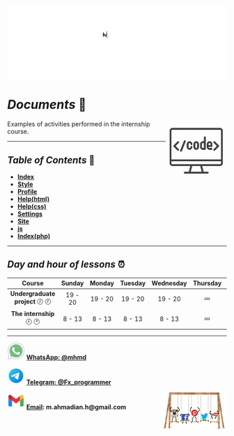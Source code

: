 ![banner](https://github.com/m-ahmadian-h/PNU_3991_AR/blob/main/gif/banner.gif)

# _Documents_ :wave:
<img src="https://github.com/m-ahmadian-h/PNU_3991_AR/blob/main/img/banner.png" align="right"  width="140" />
Examples of activities performed in the internship course.

***

## _Table of Contents_ :mag_right:
* __[Index](https://github.com/m-ahmadian-h/PNU_3991_AR/blob/main/Courses/The%20internship/Documents/index.html)__
* __[Style](https://github.com/m-ahmadian-h/PNU_3991_AR/blob/main/Courses/The%20internship/Documents/style.css)__
* __[Profile](https://github.com/m-ahmadian-h/PNU_3991_AR/blob/main/Courses/The%20internship/Documents/profile.html)__
* __[Help(html)](https://github.com/m-ahmadian-h/PNU_3991_AR/blob/main/Courses/The%20internship/Documents/help.html)__
* __[Help(css)](https://github.com/m-ahmadian-h/PNU_3991_AR/blob/main/Courses/The%20internship/Documents/help.css)__
* __[Settings](https://github.com/m-ahmadian-h/PNU_3991_AR/blob/main/Courses/The%20internship/Documents/settings.html)__
* __[Site](https://github.com/m-ahmadian-h/PNU_3991_AR/blob/main/Courses/The%20internship/Documents/site.zip)__
* __[js](https://github.com/m-ahmadian-h/PNU_3991_AR/blob/main/Courses/The%20internship/Documents/js.js)__
* __[Index(php)](https://github.com/m-ahmadian-h/PNU_3991_AR/blob/main/Courses/The%20internship/Documents/index.php)__

***

## _Day and hour of lessons_ :alarm_clock:

|Course                                       |Sunday |Monday |Tuesday|Wednesday|Thursday|Friday|Saturday|
|:-------------------------------------------:|:-----:|:-----:|:-----:|:-------:|:------:|:----:|:------:|
|__Undergraduate project__   :clock7: :clock8:|19 - 20|19 - 20|19 - 20|19 - 20  |:zzz:   |:zzz: |19 - 20 |
|__The internship__   :clock8: :clock1:       |8 - 13 |8 - 13 |8 - 13 |8 - 13   |:zzz:   |:zzz: |8 - 13  |

***
![whatsapp](https://github.com/m-ahmadian-h/PNU_3991_AR/blob/main/img/whatsapp.svg)  __[WhatsApp: @mhmd](https://wa.me/+989215166403)__ 

![telegram](https://github.com/m-ahmadian-h/PNU_3991_AR/blob/main/img/telegram.svg)  __[Telegram: @Fx_programmer](https://telegram.me/Fx_programmer)__

![gmail](https://github.com/m-ahmadian-h/PNU_3991_AR/blob/main/img/gmail.svg)  __[Email](mailto:m.ahmadian.h@gmail.com): m.ahmadian.h@gmail.com__
<img src="https://github.com/m-ahmadian-h/PNU_3991_AR/blob/main/gif/04.gif" align="right" width="150" />

